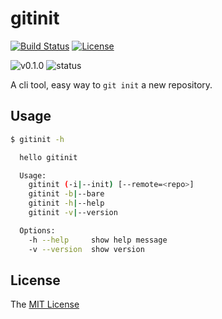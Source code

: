 # gitinit
[![Build Status](https://travis-ci.org/WindomZ/gitinit.svg?branch=master)](https://travis-ci.org/WindomZ/gitinit)
[![License](https://img.shields.io/badge/license-MIT-green.svg)](https://opensource.org/licenses/MIT)

![v0.1.0](https://img.shields.io/badge/version-v0.1.0-yellow.svg)
![status](https://img.shields.io/badge/status-beta-yellow.svg)

A cli tool, easy way to `git init` a new repository.

## Usage

```bash
$ gitinit -h

  hello gitinit

  Usage:
    gitinit (-i|--init) [--remote=<repo>]
    gitinit -b|--bare
    gitinit -h|--help
    gitinit -v|--version

  Options:
    -h --help     show help message
    -v --version  show version
```

## License

The [MIT License](https://github.com/WindomZ/gitinit/blob/dev/LICENSE)
